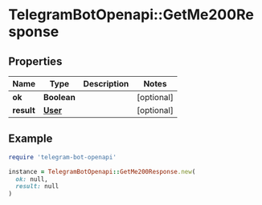 # TelegramBotOpenapi::GetMe200Response

## Properties

| Name | Type | Description | Notes |
| ---- | ---- | ----------- | ----- |
| **ok** | **Boolean** |  | [optional] |
| **result** | [**User**](User.md) |  | [optional] |

## Example

```ruby
require 'telegram-bot-openapi'

instance = TelegramBotOpenapi::GetMe200Response.new(
  ok: null,
  result: null
)
```


